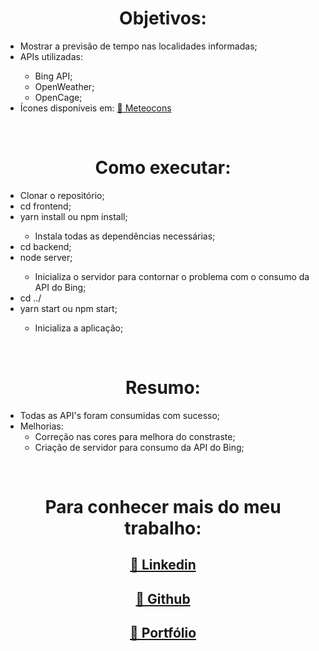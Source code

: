 <h1 align="center"> Objetivos: </h1>
<ul>
    <li>Mostrar a previsão de tempo nas localidades informadas;</li>
    <li>APIs utilizadas:</li>  
    <ul>
        <li>Bing API;</li>
        <li>OpenWeather;</li>
        <li>OpenCage;</li>  
    </ul>
    <li>Ícones disponíveis em: <a href=" http://www.alessioatzeni.com/meteocons/">🔗 Meteocons</a></li>
</ul>
<br>

<h1 align="center"> Como executar: </h1>
<ul>
    <li>Clonar o repositório;</li>
    <li>cd frontend;</li>
    <li>yarn install ou npm install;</li>
    <ul>
      <li>Instala todas as dependências necessárias;</li>
    </ul>
    <li>cd backend;</li>
    <li>node server;</li>
    <ul>
      <li>Inicializa o servidor para contornar o problema com o consumo da API do Bing;</li>
    </ul>
    <li>cd ../</li>
    <li>yarn start ou npm start;</li>
    <ul>
      <li>Inicializa a aplicação;</li>
    </ul>
</ul>
<br>
<h1 align="center">Resumo: </h1>
    <ul>
    <li>Todas as API's foram consumidas com sucesso;</li>
    <li>Melhorias:
        <ul>
            <li>Correção nas cores para melhora do constraste;</li>
            <li>Criação de servidor para consumo da API do Bing;</li>
        </ul>
    </li>
</ul>
<br>

<h1 align="center">Para conhecer mais do meu trabalho: </h1>

<h2 align="center">
    <a href="https://www.linkedin.com/in/jo%C3%A3o-lucas-marcelino-075961190/">🔗 Linkedin</a>
</h2>
<h2 align="center">
    <a href="https://github.com/joaomarccelino">🔗 Github</a>
</h2>
<h2 align="center">
    <a href="https://joaomarccelino.github.io/">🔗 Portfólio</a>
</h2>
